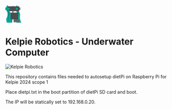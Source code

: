 ![](/docs/images/kelpie_logo.png)
# Kelpie Robotics - Underwater Computer
![Kelpie Robotics](https://img.shields.io/badge/Kelpie_Robotics-Underwater_Computer-00a99d.svg?style=for-the-badge)

This repository contains files needed to autosetup dietPi on Raspberry Pi for Kelpie 2024 scope 1

Place dietpi.txt in the boot partition of dietPi SD card and boot.

The IP will be statically set to 192.168.0.20.
